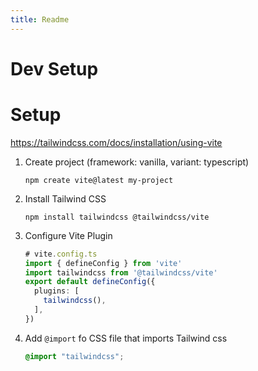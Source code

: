 ```yaml
---
title: Readme
---
```


# Dev Setup

# Setup

<https://tailwindcss.com/docs/installation/using-vite>

1.  Create project (framework: vanilla, variant: typescript)

    ``` shell
    npm create vite@latest my-project
    ```

2.  Install Tailwind CSS

    ``` shell
    npm install tailwindcss @tailwindcss/vite
    ```

3.  Configure Vite Plugin

    ``` typescript
    # vite.config.ts
    import { defineConfig } from 'vite'
    import tailwindcss from '@tailwindcss/vite'
    export default defineConfig({
      plugins: [
        tailwindcss(),
      ],
    })
    ```

4.  Add `@import` fo CSS file that imports Tailwind css

    ``` css
    @import "tailwindcss";
    ```
